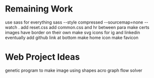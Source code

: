 Remaining Work
==============
use sass for everything
sass --style compressed --sourcemap=none --watch .
add reset.css
add common.css and hr between para
make certs images have border on their own
make svg icons for ig and linkedin
eventually add github link at bottom
make home icon
make favicon

Web Project Ideas
=================
genetic program to make image using shapes
acro graph
flow solver